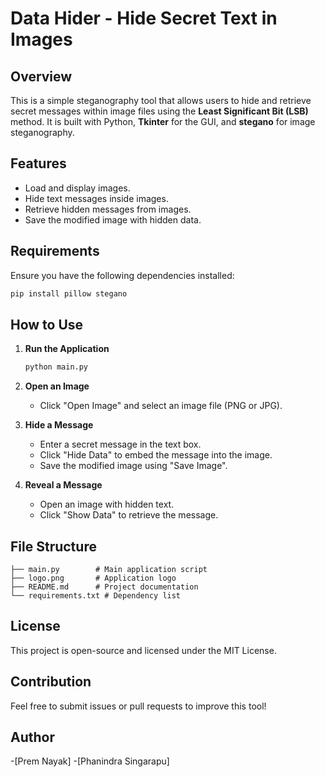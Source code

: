 # Data Hider - Hide Secret Text in Images

## Overview
This is a simple steganography tool that allows users to hide and retrieve secret messages within image files using the **Least Significant Bit (LSB)** method. It is built with Python, **Tkinter** for the GUI, and **stegano** for image steganography.

## Features
- Load and display images.
- Hide text messages inside images.
- Retrieve hidden messages from images.
- Save the modified image with hidden data.

## Requirements
Ensure you have the following dependencies installed:

```bash
pip install pillow stegano
```

## How to Use

1. **Run the Application**
   ```bash
   python main.py
   ```

2. **Open an Image**
   - Click "Open Image" and select an image file (PNG or JPG).
   
3. **Hide a Message**
   - Enter a secret message in the text box.
   - Click "Hide Data" to embed the message into the image.
   - Save the modified image using "Save Image".

4. **Reveal a Message**
   - Open an image with hidden text.
   - Click "Show Data" to retrieve the message.

## File Structure
```
├── main.py        # Main application script
├── logo.png       # Application logo
├── README.md      # Project documentation
└── requirements.txt # Dependency list
```

## License
This project is open-source and licensed under the MIT License.

## Contribution
Feel free to submit issues or pull requests to improve this tool!

## Author
-[Prem Nayak]
-[Phanindra Singarapu]



